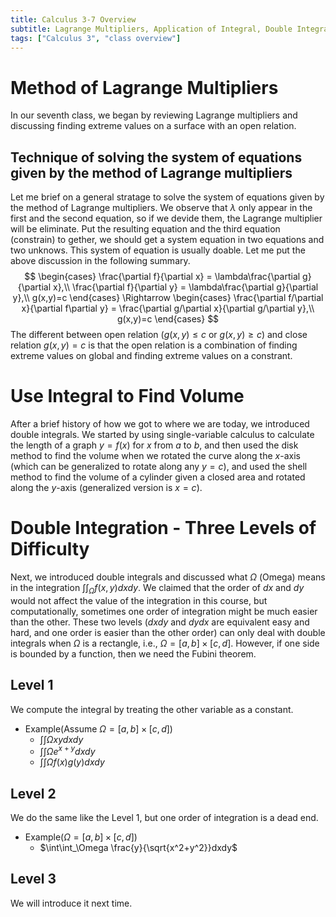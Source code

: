 ```yaml
---
title: Calculus 3-7 Overview
subtitle: Lagrange Multipliers, Application of Integral, Double Integration
tags: ["Calculus 3", "class overview"]
---
```


# Method of Lagrange Multipliers
In our seventh class, we began by reviewing Lagrange multipliers and discussing finding extreme values on a surface with an open relation.

## Technique of solving the system of equations given by the method of Lagrange multipliers
Let me brief on a general stratage to solve the system of equations given by the method of Lagrange multipliers. We observe that $\lambda$ only appear in the first and the second equation, so if we devide them, the Lagrange multiplier will be eliminate. Put the resulting equation and the third equation (constrain) to gether, we should get a system equation in two equations and two unknows. This system of equation is usually doable. Let me put the above discussion in the following summary.
$$
\begin{cases}
\frac{\partial f}{\partial x} = \lambda\frac{\partial g}{\partial x},\\
\frac{\partial f}{\partial y} = \lambda\frac{\partial g}{\partial y},\\
g(x,y)=c
\end{cases}
\Rightarrow
\begin{cases}
\frac{\partial f/\partial x}{\partial f\partial y} = \frac{\partial g/\partial x}{\partial g/\partial y},\\
g(x,y)=c
\end{cases}
$$
The different between open relation ($g(x,y)\leq c$ or $g(x,y)\geq c$) and close relation $g(x,y)=c$ is that the open relation is a combination of finding extreme values on global and finding extreme values on a constrant.

# Use Integral to Find Volume
After a brief history of how we got to where we are today, we introduced double integrals. We started by using single-variable calculus to calculate the length of a graph $y=f(x)$ for $x$ from $a$ to $b$, and then used the disk method to find the volume when we rotated the curve along the $x$-axis (which can be generalized to rotate along any $y=c$), and used the shell method to find the volume of a cylinder given a closed area and rotated along the $y$-axis (generalized version is $x=c$).

# Double Integration - Three Levels of Difficulty
Next, we introduced double integrals and discussed what $\Omega$ (Omega) means in the integration $\int\int_\Omega f(x,y)dxdy$. We claimed that the order of $dx$ and $dy$ would not affect the value of the integration in this course, but computationally, sometimes one order of integration might be much easier than the other. These two levels ($dxdy$ and $dydx$ are equivalent easy and hard, and one order is easier than the other order) can only deal with double integrals when $\Omega$ is a rectangle, i.e., $\Omega=[a,b]\times[c,d]$. However, if one side is bounded by a function, then we need the Fubini theorem. 

## Level 1
We compute the integral by treating the other variable as a constant.
* Example(Assume $\Omega=[a,b]\times[c,d]$)
	* $\int\int\Omega xydxdy$
	* $\int\int\Omega e^{x+y}dxdy$
	* $\int\int\Omega f(x)g(y)dxdy$

## Level 2
We do the same like the Level 1, but one order of integration is a dead end.
* Example($\Omega=[a,b]\times[c,d]$)
	* $\int\int_\Omega \frac{y}{\sqrt{x^2+y^2}}dxdy$

## Level 3
We will introduce it next time.